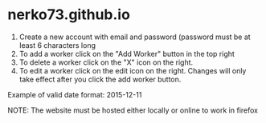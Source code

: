 # nerko73.github.io
1. Create a new account with email and password (password must be at least 6 characters long
2. To add a worker click on the "Add Worker" button in the top right
3. To delete a worker click on the "X" icon on the right.
4. To edit a worker click on the edit icon on the right. Changes will only take effect after you click the add worker button.

Example of valid date format: 2015-12-11

NOTE: The website must be hosted either locally or online to work in firefox
